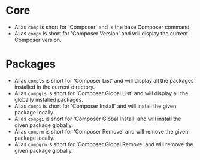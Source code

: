 # Core

 - Alias `comp` is short for 'Composer' and is the base Composer command.
 - Alias `compv` is short for 'Composer Version' and will display the current Composer version.

# Packages

 - Alias `compls` is short for 'Composer List' and will display all the packages installed in the current directory.
 - Alias `compgls` is short for 'Composer Global List' and will display all the globally installed packages.
 - Alias `compi` is short for 'Composer Install' and will install the given package locally.
 - Alias `compgi` is short for 'Composer Global Install' and will install the given package globally.
 - Alias `comprm` is short for 'Composer Remove' and will remove the given package locally.
 - Alias `compgrm` is short for 'Composer Global Remove' and will remove the given package globally.
